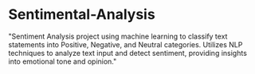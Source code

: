 # Sentimental-Analysis
"Sentiment Analysis project using machine learning to classify text statements into Positive, Negative, and Neutral categories. Utilizes NLP techniques to analyze text input and detect sentiment, providing insights into emotional tone and opinion."

